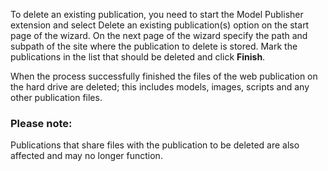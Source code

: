To delete an existing publication, you need to start the Model Publisher extension and select Delete an existing publication(s) option on the start page of the wizard. On the next page of the wizard specify the path and subpath of the site where the publication to delete is stored. Mark the publications in the list that should be deleted and click __Finish__. 

When the process successfully finished the files of the web publication on the hard drive are deleted; this includes models, images, scripts and any other publication files.
<div class="warning"> 
  <h3>Please note:</h3>
Publications that share files with the publication to be deleted are also affected and may no longer function.
  </div>
  